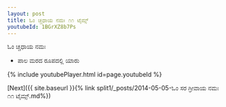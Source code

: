```yaml
---
layout: post
title: ಓಂ ಚ್ಚಧಾಯ ನಮಃ ೧೧ ಟೈಮ್ಸ್
youtubeId: 1BGrXZ8b7Ps
---
```

 
 
 ಓಂ ಚ್ಚಧಾಯ ನಮಃ  
 
 -  ಪಾಲ ಮರದ ರೂಪದಲ್ಲಿ ಯಾರು 
 
  
 
  
 
 
 
 
 
 


{% include youtubePlayer.html id=page.youtubeId %}
 
[Next]({{ site.baseurl }}{% link  split1/_posts/2014-05-05-ಓಂ ಸರ ಗ್ರೀವಾಯ ನಮಃ ೧೧ ಟೈಮ್ಸ್.md%})
 
